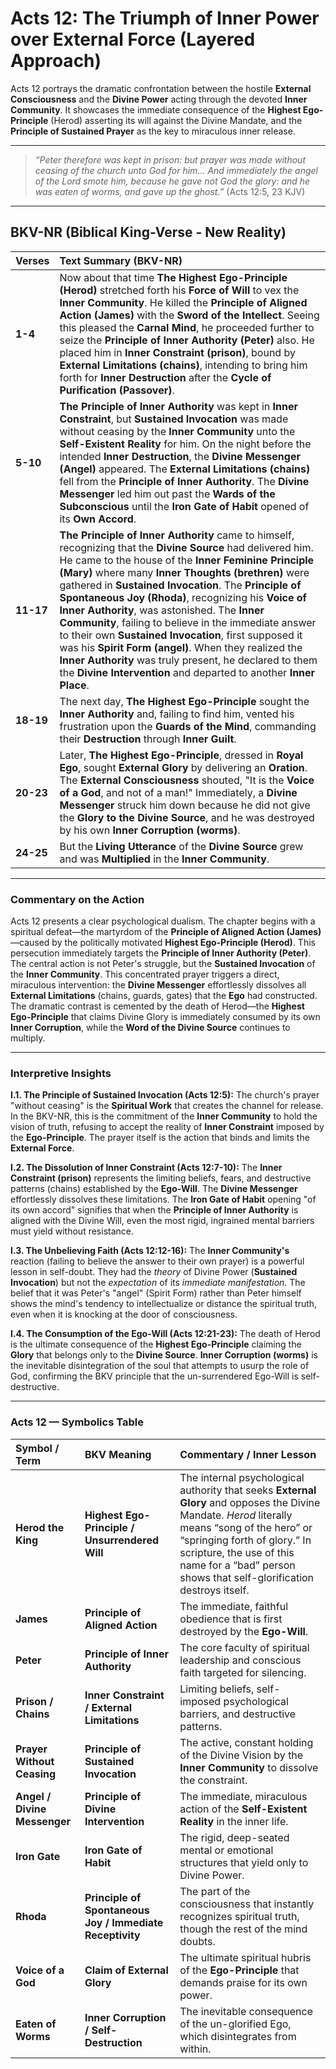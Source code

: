 # **Acts 12: The Triumph of Inner Power over External Force (Layered Approach)**

Acts 12 portrays the dramatic confrontation between the hostile **External Consciousness** and the **Divine Power** acting through the devoted **Inner Community**. It showcases the immediate consequence of the **Highest Ego-Principle** (Herod) asserting its will against the Divine Mandate, and the **Principle of Sustained Prayer** as the key to miraculous inner release.

---

> *“Peter therefore was kept in prison: but prayer was made without ceasing of the church unto God for him... And immediately the angel of the Lord smote him, because he gave not God the glory: and he was eaten of worms, and gave up the ghost.”* (Acts 12:5, 23 KJV)

---

## **BKV-NR (Biblical King-Verse - New Reality)**

| Verses | Text Summary (BKV-NR) |
| :--- | :--- |
| **1-4** | Now about that time **The Highest Ego-Principle (Herod)** stretched forth his **Force of Will** to vex the **Inner Community**. He killed the **Principle of Aligned Action (James)** with the **Sword of the Intellect**. Seeing this pleased the **Carnal Mind**, he proceeded further to seize the **Principle of Inner Authority (Peter)** also. He placed him in **Inner Constraint (prison)**, bound by **External Limitations (chains)**, intending to bring him forth for **Inner Destruction** after the **Cycle of Purification (Passover)**. |
| **5-10** | **The Principle of Inner Authority** was kept in **Inner Constraint**, but **Sustained Invocation** was made without ceasing by the **Inner Community** unto the **Self-Existent Reality** for him. On the night before the intended **Inner Destruction**, the **Divine Messenger (Angel)** appeared. The **External Limitations (chains)** fell from the **Principle of Inner Authority**. The **Divine Messenger** led him out past the **Wards of the Subconscious** until the **Iron Gate of Habit** opened of its **Own Accord**. |
| **11-17** | **The Principle of Inner Authority** came to himself, recognizing that the **Divine Source** had delivered him. He came to the house of the **Inner Feminine Principle (Mary)** where many **Inner Thoughts (brethren)** were gathered in **Sustained Invocation**. The **Principle of Spontaneous Joy (Rhoda)**, recognizing his **Voice of Inner Authority**, was astonished. The **Inner Community**, failing to believe in the immediate answer to their own **Sustained Invocation**, first supposed it was his **Spirit Form (angel)**. When they realized the **Inner Authority** was truly present, he declared to them the **Divine Intervention** and departed to another **Inner Place**. |
| **18-19** | The next day, **The Highest Ego-Principle** sought the **Inner Authority** and, failing to find him, vented his frustration upon the **Guards of the Mind**, commanding their **Destruction** through **Inner Guilt**. |
| **20-23**| Later, **The Highest Ego-Principle**, dressed in **Royal Ego**, sought **External Glory** by delivering an **Oration**. The **External Consciousness** shouted, "It is the **Voice of a God**, and not of a man!" Immediately, a **Divine Messenger** struck him down because he did not give the **Glory to the Divine Source**, and he was destroyed by his own **Inner Corruption (worms)**. |
| **24-25** | But the **Living Utterance** of the **Divine Source** grew and was **Multiplied** in the **Inner Community**. |

---

### **Commentary on the Action**

Acts 12 presents a clear psychological dualism. The chapter begins with a spiritual defeat—the martyrdom of the **Principle of Aligned Action (James)**—caused by the politically motivated **Highest Ego-Principle (Herod)**. This persecution immediately targets the **Principle of Inner Authority (Peter)**. The central action is not Peter's struggle, but the **Sustained Invocation** of the **Inner Community**. This concentrated prayer triggers a direct, miraculous intervention: the **Divine Messenger** effortlessly dissolves all **External Limitations** (chains, guards, gates) that the **Ego** had constructed. The dramatic contrast is cemented by the death of Herod—the **Highest Ego-Principle** that claims Divine Glory is immediately consumed by its own **Inner Corruption**, while the **Word of the Divine Source** continues to multiply.

---

### **Interpretive Insights**

**I.1. The Principle of Sustained Invocation (Acts 12:5):** The church's prayer "without ceasing" is the **Spiritual Work** that creates the channel for release. In the BKV-NR, this is the commitment of the **Inner Community** to hold the vision of truth, refusing to accept the reality of **Inner Constraint** imposed by the **Ego-Principle**. The prayer itself is the action that binds and limits the **External Force**.

**I.2. The Dissolution of Inner Constraint (Acts 12:7-10):** The **Inner Constraint (prison)** represents the limiting beliefs, fears, and destructive patterns (chains) established by the **Ego-Will**. The **Divine Messenger** effortlessly dissolves these limitations. The **Iron Gate of Habit** opening "of its own accord" signifies that when the **Principle of Inner Authority** is aligned with the Divine Will, even the most rigid, ingrained mental barriers must yield without resistance.

**I.3. The Unbelieving Faith (Acts 12:12-16):** The **Inner Community's** reaction (failing to believe the answer to their own prayer) is a powerful lesson in self-doubt. They had the *theory* of Divine Power (**Sustained Invocation**) but not the *expectation* of its *immediate manifestation*. The belief that it was Peter's "angel" (Spirit Form) rather than Peter himself shows the mind's tendency to intellectualize or distance the spiritual truth, even when it is knocking at the door of consciousness.

**I.4. The Consumption of the Ego-Will (Acts 12:21-23):** The death of Herod is the ultimate consequence of the **Highest Ego-Principle** claiming the **Glory** that belongs only to the **Divine Source**. **Inner Corruption (worms)** is the inevitable disintegration of the soul that attempts to usurp the role of God, confirming the BKV principle that the un-surrendered Ego-Will is self-destructive.

---

### **Acts 12 — Symbolics Table**

| Symbol / Term | BKV Meaning | Commentary / Inner Lesson |
| :--- | :--- | :--- |
| **Herod the King** | **Highest Ego-Principle / Unsurrendered Will** | The internal psychological authority that seeks **External Glory** and opposes the Divine Mandate. _Herod_ literally means “song of the hero” or “springing forth of glory.” In scripture, the use of this name for a “bad” person shows that self-glorification destroys itself. |
| **James** | **Principle of Aligned Action** | The immediate, faithful obedience that is first destroyed by the **Ego-Will**. |
| **Peter** | **Principle of Inner Authority** | The core faculty of spiritual leadership and conscious faith targeted for silencing. |
| **Prison / Chains** | **Inner Constraint / External Limitations** | Limiting beliefs, self-imposed psychological barriers, and destructive patterns. |
| **Prayer Without Ceasing** | **Principle of Sustained Invocation** | The active, constant holding of the Divine Vision by the **Inner Community** to dissolve the constraint. |
| **Angel / Divine Messenger** | **Principle of Divine Intervention** | The immediate, miraculous action of the **Self-Existent Reality** in the inner life. |
| **Iron Gate** | **Iron Gate of Habit** | The rigid, deep-seated mental or emotional structures that yield only to Divine Power. |
| **Rhoda** | **Principle of Spontaneous Joy / Immediate Receptivity** | The part of the consciousness that instantly recognizes spiritual truth, though the rest of the mind doubts. |
| **Voice of a God** | **Claim of External Glory** | The ultimate spiritual hubris of the **Ego-Principle** that demands praise for its own power. |
| **Eaten of Worms** | **Inner Corruption / Self-Destruction** | The inevitable consequence of the un-glorified Ego, which disintegrates from within. |




